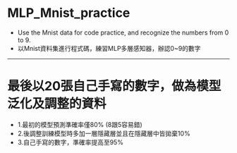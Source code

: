 # MLP_Mnist_practice
* Use the Mnist data for code practice, and recognize the numbers from 0 to 9.
* 以Mnist資料集進行程式碼，練習MLP多層感知器，辦認0~9的數字
----------------------------------------------------------

# 最後以20張自己手寫的數字，做為模型泛化及調整的資料
* 1.最初的模型預測準確率僅80% (8跟5容易錯)
* 2.後調整訓練模型時多加一層隱藏層並且在隱藏層中皆拋棄10%
* 3.自己手寫的數字，準確率提高至95%
